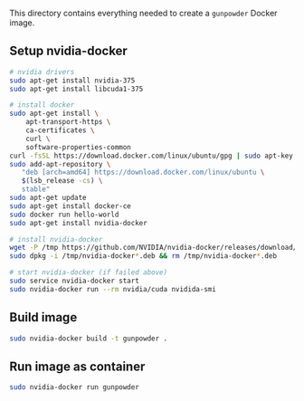 This directory contains everything needed to create a `gunpowder` Docker image.

## Setup nvidia-docker

```bash
# nvidia drivers
sudo apt-get install nvidia-375
sudo apt-get install libcuda1-375

# install docker
sudo apt-get install \
    apt-transport-https \
    ca-certificates \
    curl \
    software-properties-common
curl -fsSL https://download.docker.com/linux/ubuntu/gpg | sudo apt-key add -
sudo add-apt-repository \
   "deb [arch=amd64] https://download.docker.com/linux/ubuntu \
   $(lsb_release -cs) \
   stable"
sudo apt-get update
sudo apt-get install docker-ce
sudo docker run hello-world
sudo apt-get install nvidia-docker

# install nvidia-docker
wget -P /tmp https://github.com/NVIDIA/nvidia-docker/releases/download/v1.0.1/nvidia-docker_1.0.1-1_amd64.deb
sudo dpkg -i /tmp/nvidia-docker*.deb && rm /tmp/nvidia-docker*.deb

# start nvidia-docker (if failed above)
sudo service nvidia-docker start
sudo nvidia-docker run --rm nvidia/cuda nvidida-smi
```

## Build image

```bash
sudo nvidia-docker build -t gunpowder .
```

## Run image as container

```bash
sudo nvidia-docker run gunpowder
```
